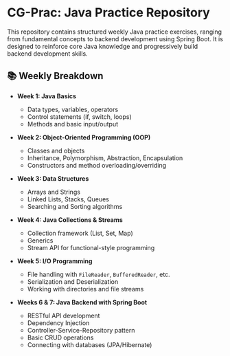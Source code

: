# CG-Prac: Java Practice Repository

This repository contains structured weekly Java practice exercises, ranging from fundamental concepts to backend development using Spring Boot. It is designed to reinforce core Java knowledge and progressively build backend development skills.

## 📚 Weekly Breakdown

- **Week 1: Java Basics**
  - Data types, variables, operators
  - Control statements (if, switch, loops)
  - Methods and basic input/output

- **Week 2: Object-Oriented Programming (OOP)**
  - Classes and objects
  - Inheritance, Polymorphism, Abstraction, Encapsulation
  - Constructors and method overloading/overriding

- **Week 3: Data Structures**
  - Arrays and Strings
  - Linked Lists, Stacks, Queues
  - Searching and Sorting algorithms

- **Week 4: Java Collections & Streams**
  - Collection framework (List, Set, Map)
  - Generics
  - Stream API for functional-style programming

- **Week 5: I/O Programming**
  - File handling with `FileReader`, `BufferedReader`, etc.
  - Serialization and Deserialization
  - Working with directories and file streams

- **Weeks 6 & 7: Java Backend with Spring Boot**
  - RESTful API development
  - Dependency Injection
  - Controller-Service-Repository pattern
  - Basic CRUD operations
  - Connecting with databases (JPA/Hibernate)
